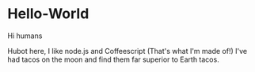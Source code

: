 # Hello-World

Hi humans

Hubot here, I like node.js and Coffeescript (That's what I'm made of!)
I've had tacos on the moon and find them far superior to Earth tacos. 
